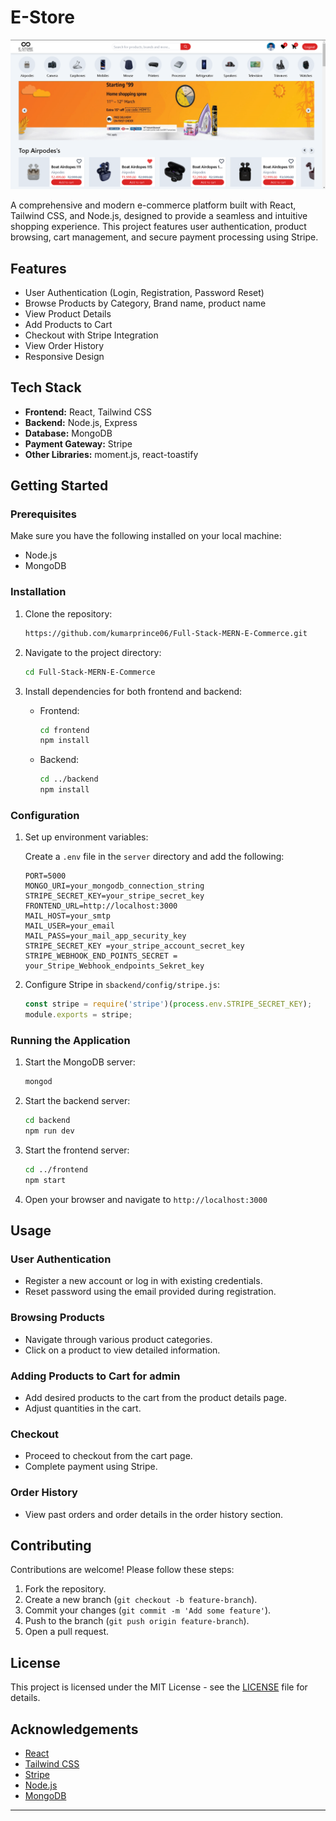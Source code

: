 # E-Store

![Alt text](HomePage.png?raw=true "Title")

A comprehensive and modern e-commerce platform built with React, Tailwind CSS, and Node.js, designed to provide a seamless and intuitive shopping experience. This project features user authentication, product browsing, cart management, and secure payment processing using Stripe.
## Features

- User Authentication (Login, Registration, Password Reset)
- Browse Products by Category, Brand name, product name
- View Product Details
- Add Products to Cart
- Checkout with Stripe Integration
- View Order History
- Responsive Design

## Tech Stack

- **Frontend:** React, Tailwind CSS
- **Backend:** Node.js, Express
- **Database:** MongoDB
- **Payment Gateway:** Stripe
- **Other Libraries:** moment.js, react-toastify

## Getting Started

### Prerequisites

Make sure you have the following installed on your local machine:

- Node.js
- MongoDB

### Installation

1. Clone the repository:
    ```bash
    https://github.com/kumarprince06/Full-Stack-MERN-E-Commerce.git
    ```

2. Navigate to the project directory:
    ```bash
    cd Full-Stack-MERN-E-Commerce
    ```

3. Install dependencies for both frontend and backend:

    - Frontend:
        ```bash
        cd frontend
        npm install
        ```

    - Backend:
        ```bash
        cd ../backend
        npm install
        ```

### Configuration

1. Set up environment variables:

    Create a `.env` file in the `server` directory and add the following:
    ```env
    PORT=5000
    MONGO_URI=your_mongodb_connection_string
    STRIPE_SECRET_KEY=your_stripe_secret_key
    FRONTEND_URL=http://localhost:3000
    MAIL_HOST=your_smtp
    MAIL_USER=your_email
    MAIL_PASS=your_mail_app_security_key  
    STRIPE_SECRET_KEY =your_stripe_account_secret_key
    STRIPE_WEBHOOK_END_POINTS_SECRET = your_Stripe_Webhook_endpoints_Sekret_key
    ```

2. Configure Stripe in `sbackend/config/stripe.js`:
    ```javascript
    const stripe = require('stripe')(process.env.STRIPE_SECRET_KEY);
    module.exports = stripe;
    ```

### Running the Application

1. Start the MongoDB server:
    ```bash
    mongod
    ```

2. Start the backend server:
    ```bash
    cd backend
    npm run dev
    ```

3. Start the frontend server:
    ```bash
    cd ../frontend
    npm start
    ```

4. Open your browser and navigate to `http://localhost:3000`

## Usage

### User Authentication

- Register a new account or log in with existing credentials.
- Reset password using the email provided during registration.

### Browsing Products

- Navigate through various product categories.
- Click on a product to view detailed information.

### Adding Products to Cart for admin

- Add desired products to the cart from the product details page.
- Adjust quantities in the cart.

### Checkout

- Proceed to checkout from the cart page.
- Complete payment using Stripe.

### Order History

- View past orders and order details in the order history section.

## Contributing

Contributions are welcome! Please follow these steps:

1. Fork the repository.
2. Create a new branch (`git checkout -b feature-branch`).
3. Commit your changes (`git commit -m 'Add some feature'`).
4. Push to the branch (`git push origin feature-branch`).
5. Open a pull request.

## License

This project is licensed under the MIT License - see the [LICENSE](LICENSE) file for details.

## Acknowledgements

- [React](https://reactjs.org/)
- [Tailwind CSS](https://tailwindcss.com/)
- [Stripe](https://stripe.com/)
- [Node.js](https://nodejs.org/)
- [MongoDB](https://www.mongodb.com/)

---


